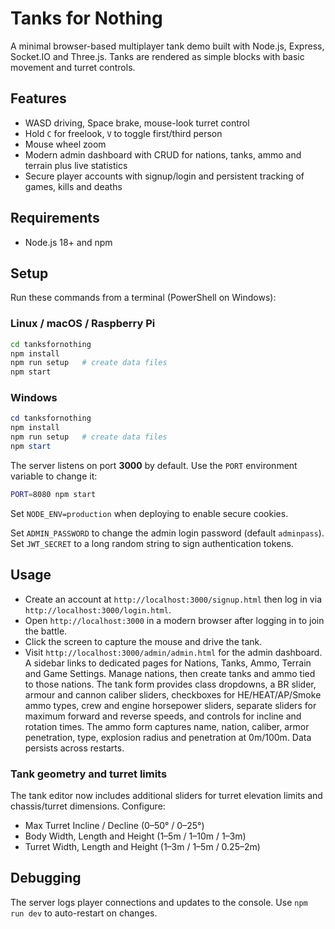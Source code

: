 # Tanks for Nothing

A minimal browser-based multiplayer tank demo built with Node.js, Express, Socket.IO and Three.js. Tanks are rendered as simple blocks with basic movement and turret controls.

## Features
- WASD driving, Space brake, mouse-look turret control
- Hold `C` for freelook, `V` to toggle first/third person
- Mouse wheel zoom
- Modern admin dashboard with CRUD for nations, tanks, ammo and terrain plus live statistics
- Secure player accounts with signup/login and persistent tracking of games, kills and deaths

## Requirements
- Node.js 18+ and npm

## Setup
Run these commands from a terminal (PowerShell on Windows):

### Linux / macOS / Raspberry Pi
```bash
cd tanksfornothing
npm install
npm run setup   # create data files
npm start
```

### Windows
```powershell
cd tanksfornothing
npm install
npm run setup   # create data files
npm start
```

The server listens on port **3000** by default. Use the `PORT` environment variable to change it:
```bash
PORT=8080 npm start
```
Set `NODE_ENV=production` when deploying to enable secure cookies.

Set `ADMIN_PASSWORD` to change the admin login password (default `adminpass`).
Set `JWT_SECRET` to a long random string to sign authentication tokens.

## Usage
 - Create an account at `http://localhost:3000/signup.html` then log in via `http://localhost:3000/login.html`.
 - Open `http://localhost:3000` in a modern browser after logging in to join the battle.
 - Click the screen to capture the mouse and drive the tank.
- Visit `http://localhost:3000/admin/admin.html` for the admin dashboard. A sidebar links to dedicated pages for Nations, Tanks, Ammo, Terrain and Game Settings. Manage nations, then create tanks and ammo tied to those nations. The tank form provides class dropdowns, a BR slider, armour and cannon caliber sliders, checkboxes for HE/HEAT/AP/Smoke ammo types, crew and engine horsepower sliders, separate sliders for maximum forward and reverse speeds, and controls for incline and rotation times. The ammo form captures name, nation, caliber, armor penetration, type, explosion radius and penetration at 0m/100m. Data persists across restarts.

### Tank geometry and turret limits
The tank editor now includes additional sliders for turret elevation limits and chassis/turret dimensions. Configure:

- Max Turret Incline / Decline (0–50° / 0–25°)
- Body Width, Length and Height (1–5m / 1–10m / 1–3m)
- Turret Width, Length and Height (1–3m / 1–5m / 0.25–2m)

## Debugging
The server logs player connections and updates to the console. Use `npm run dev` to auto-restart on changes.
